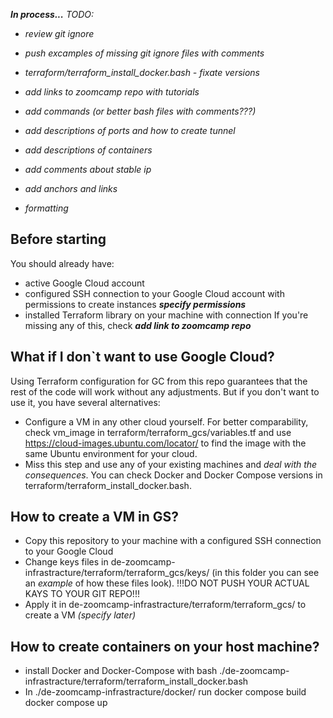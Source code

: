 **_In process..._**
<em>
 TODO:
* review git ignore
* push excamples of missing git ignore files with comments
* terraform/terraform_install_docker.bash - fixate versions
* add links to zoomcamp repo with tutorials
* add commands (or better bash files with comments???)
* add descriptions of ports and how to create tunnel
* add descriptions of containers
* add comments about stable ip
  
* add anchors and links
* formatting
</em>

## Before starting
You should already have:
* active Google Cloud account
* configured SSH connection to your Google Cloud account with permissions to create instances **_specify permissions_**
* installed Terraform library on your machine with connection
If you're missing any of this, check **_add link to zoomcamp repo_**


## What if I don`t want to use Google Cloud? 
Using Terraform configuration for GC from this repo guarantees that the rest of the code will work without any adjustments. But if you don't want to use it, you have several alternatives: 
   * Configure a VM in any other cloud yourself. For better comparability, check vm_image in terraform/terraform_gcs/variables.tf and use https://cloud-images.ubuntu.com/locator/ to find the image with the same Ubuntu environment for your cloud.
   * Miss this step and use any of your existing machines and _deal with the consequences_. You can check Docker and Docker Compose versions in terraform/terraform_install_docker.bash.

## How to create a VM in GS?
* Copy this repository to your machine with a configured SSH connection to your Google Cloud
* Change keys files in de-zoomcamp-infrastracture/terraform/terraform_gcs/keys/ (in this folder you can see an _example_ of how these files look).
!!!DO NOT PUSH YOUR ACTUAL KAYS TO YOUR GIT REPO!!!
* Apply it in de-zoomcamp-infrastracture/terraform/terraform_gcs/ to create a VM _(specify later)_

## How to create containers on your host machine?
* install Docker and Docker-Compose with
  bash ./de-zoomcamp-infrastracture/terraform/terraform_install_docker.bash
* In ./de-zoomcamp-infrastracture/docker/ run
        docker compose build
        docker compose up